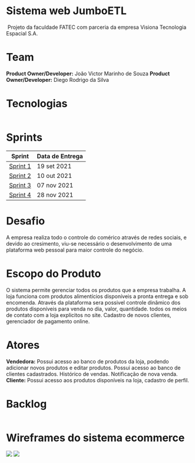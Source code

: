 # Sistema web JumboETL
 ![]()
Projeto da faculdade FATEC com parceria da empresa Visiona Tecnologia Espacial S.A.

# Team
**Product Owner/Developer:** João Victor Marinho de Souza 
**Product Owner/Developer:** Diego Rodrigo da Silva  
 

# Tecnologias
![]()

# Sprints
| Sprint                                                              | Data de Entrega |
| ------------------------------------------------------------------- | --------------- |
| [Sprint 1](https://github.com/DaviNeves0/ETL_Visiona/tree/sprint-1) | 19 set 2021     |
| [Sprint 2](https://github.com/DaviNeves0/ETL_Visiona/tree/sprint-2) | 10 out 2021     |
| [Sprint 3](https://github.com/DaviNeves0/ETL_Visiona/tree/sprint-3) | 07 nov 2021     |
| [Sprint 4](https://github.com/DaviNeves0/ETL_Visiona/tree/sprint-4) | 28 nov 2021     |


# Desafio
A empresa realiza todo o controle do comérico através de redes sociais, e devido ao cresimento, viu-se necessário o desenvolvimento de uma plataforma web pessoal para maior controle do negócio. 

# Escopo do Produto
O sistema permite gerenciar todos os produtos que a empresa trabalha. A loja funciona com produtos alimentícios disponíveis a pronta entrega e sob encomenda. Através da plataforma sera possivel controle dinâmico dos produtos disponíveis para venda no dia, valor, quantidade. todos os meios de contato com a loja explicitos no site. Cadastro de novos clientes, gerenciador de pagamento online.

# Atores
**Vendedora:** Possui acesso ao banco de produtos da loja, podendo adicionar novos produtos e editar produtos. Possui acesso ao banco de clientes cadastrados. Histórico de vendas. Notificação de nova venda.
**Cliente:** Possui acesso aos produtos disponíveis na loja, cadastro de perfil.


# Backlog
![]()

# Wireframes do sistema ecommerce

![](https://imgur.com/a/BeC2gff)
![](https://imgur.com/a/Q4htJNL)
